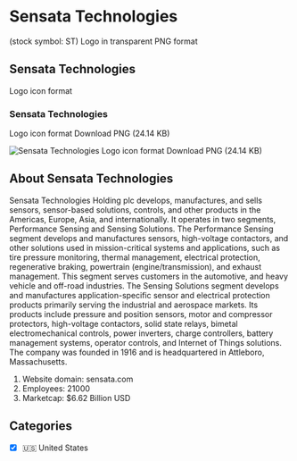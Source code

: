 # Sensata Technologies
 (stock symbol: ST) Logo in transparent PNG format

## Sensata Technologies
 Logo icon format

### Sensata Technologies
 Logo icon format Download PNG (24.14 KB)

![Sensata Technologies
 Logo icon format Download PNG (24.14 KB)](/img/orig/ST-a4ec5293.png)

## About Sensata Technologies


Sensata Technologies Holding plc develops, manufactures, and sells sensors, sensor-based solutions, controls, and other products in the Americas, Europe, Asia, and internationally. It operates in two segments, Performance Sensing and Sensing Solutions. The Performance Sensing segment develops and manufactures sensors, high-voltage contactors, and other solutions used in mission-critical systems and applications, such as tire pressure monitoring, thermal management, electrical protection, regenerative braking, powertrain (engine/transmission), and exhaust management. This segment serves customers in the automotive, and heavy vehicle and off-road industries. The Sensing Solutions segment develops and manufactures application-specific sensor and electrical protection products primarily serving the industrial and aerospace markets. Its products include pressure and position sensors, motor and compressor protectors, high-voltage contactors, solid state relays, bimetal electromechanical controls, power inverters, charge controllers, battery management systems, operator controls, and Internet of Things solutions. The company was founded in 1916 and is headquartered in Attleboro, Massachusetts.

1. Website domain: sensata.com
2. Employees: 21000
3. Marketcap: $6.62 Billion USD


## Categories
- [x] 🇺🇸 United States
